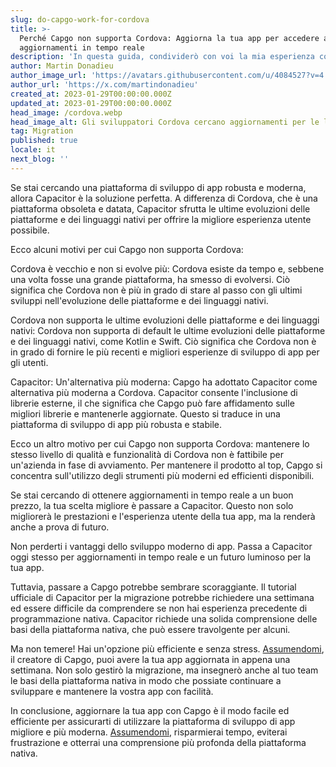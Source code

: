 ```yaml
---
slug: do-capgo-work-for-cordova
title: >-
  Perché Capgo non supporta Cordova: Aggiorna la tua app per accedere agli
  aggiornamenti in tempo reale
description: 'In questa guida, condividerò con voi la mia esperienza con Capgo e Cordova.'
author: Martin Donadieu
author_image_url: 'https://avatars.githubusercontent.com/u/4084527?v=4'
author_url: 'https://x.com/martindonadieu'
created_at: 2023-01-29T00:00:00.000Z
updated_at: 2023-01-29T00:00:00.000Z
head_image: /cordova.webp
head_image_alt: Gli sviluppatori Cordova cercano aggiornamenti per le loro applicazioni
tag: Migration
published: true
locale: it
next_blog: ''
---
```


Se stai cercando una piattaforma di sviluppo di app robusta e moderna, allora Capacitor è la soluzione perfetta. A differenza di Cordova, che è una piattaforma obsoleta e datata, Capacitor sfrutta le ultime evoluzioni delle piattaforme e dei linguaggi nativi per offrire la migliore esperienza utente possibile.

Ecco alcuni motivi per cui Capgo non supporta Cordova:

Cordova è vecchio e non si evolve più: Cordova esiste da tempo e, sebbene una volta fosse una grande piattaforma, ha smesso di evolversi. Ciò significa che Cordova non è più in grado di stare al passo con gli ultimi sviluppi nell'evoluzione delle piattaforme e dei linguaggi nativi.

Cordova non supporta le ultime evoluzioni delle piattaforme e dei linguaggi nativi: Cordova non supporta di default le ultime evoluzioni delle piattaforme e dei linguaggi nativi, come Kotlin e Swift. Ciò significa che Cordova non è in grado di fornire le più recenti e migliori esperienze di sviluppo di app per gli utenti.

Capacitor: Un'alternativa più moderna: Capgo ha adottato Capacitor come alternativa più moderna a Cordova. Capacitor consente l'inclusione di librerie esterne, il che significa che Capgo può fare affidamento sulle migliori librerie e mantenerle aggiornate. Questo si traduce in una piattaforma di sviluppo di app più robusta e stabile.

Ecco un altro motivo per cui Capgo non supporta Cordova: mantenere lo stesso livello di qualità e funzionalità di Cordova non è fattibile per un'azienda in fase di avviamento. Per mantenere il prodotto al top, Capgo si concentra sull'utilizzo degli strumenti più moderni ed efficienti disponibili.

Se stai cercando di ottenere aggiornamenti in tempo reale a un buon prezzo, la tua scelta migliore è passare a Capacitor. Questo non solo migliorerà le prestazioni e l'esperienza utente della tua app, ma la renderà anche a prova di futuro.

Non perderti i vantaggi dello sviluppo moderno di app. Passa a Capacitor oggi stesso per aggiornamenti in tempo reale e un futuro luminoso per la tua app.

Tuttavia, passare a Capgo potrebbe sembrare scoraggiante. Il tutorial ufficiale di Capacitor per la migrazione potrebbe richiedere una settimana ed essere difficile da comprendere se non hai esperienza precedente di programmazione nativa. Capacitor richiede una solida comprensione delle basi della piattaforma nativa, che può essere travolgente per alcuni.

Ma non temere! Hai un'opzione più efficiente e senza stress. [Assumendomi](https://cal.com/martindonadieu/convert-your-cordova-app-to-capacitor/), il creatore di Capgo, puoi avere la tua app aggiornata in appena una settimana. Non solo gestirò la migrazione, ma insegnerò anche al tuo team le basi della piattaforma nativa in modo che possiate continuare a sviluppare e mantenere la vostra app con facilità.

In conclusione, aggiornare la tua app con Capgo è il modo facile ed efficiente per assicurarti di utilizzare la piattaforma di sviluppo di app migliore e più moderna. [Assumendomi](https://cal.com/martindonadieu/convert-your-cordova-app-to-capacitor/), risparmierai tempo, eviterai frustrazione e otterrai una comprensione più profonda della piattaforma nativa.